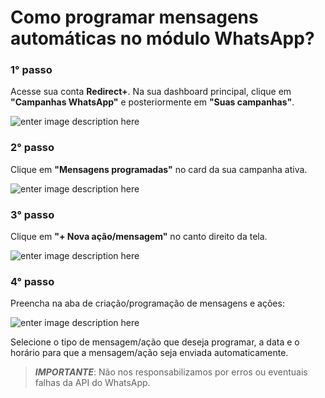 # Como programar mensagens automáticas no módulo WhatsApp?



### 1° passo

Acesse sua conta **Redirect+**. Na sua dashboard principal, clique em **"Campanhas WhatsApp"** e posteriormente em **"Suas campanhas"**.

![enter image description here](https://i.imgur.com/gLydc6w.png)


### 2° passo
Clique em **"Mensagens programadas"** no card da sua campanha ativa.

![enter image description here](https://i.imgur.com/2RWckg7.png)


### 3° passo

Clique em **"+ Nova ação/mensagem"** no canto direito da tela.

![enter image description here](https://i.imgur.com/UcRS9J2.png)

### 4° passo

Preencha na aba de criação/programação de mensagens e ações:

![enter image description here](https://i.imgur.com/On09lhb.png)

Selecione o tipo de mensagem/ação que deseja programar, a data e o horário para que a mensagem/ação seja enviada automaticamente.

> ***IMPORTANTE***: Não nos responsabilizamos por erros ou eventuais falhas da API do WhatsApp.
